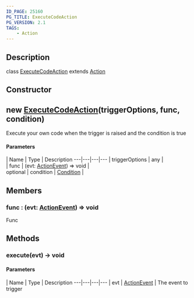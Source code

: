 ```yaml
---
ID_PAGE: 25160
PG_TITLE: ExecuteCodeAction
PG_VERSION: 2.1
TAGS:
    - Action
---
```

## Description

class [ExecuteCodeAction](/classes/2.4/ExecuteCodeAction) extends [Action](/classes/2.4/Action)



## Constructor

## new [ExecuteCodeAction](/classes/2.4/ExecuteCodeAction)(triggerOptions, func, condition)

Execute your own code when the trigger is raised and the condition is true

#### Parameters
 | Name | Type | Description
---|---|---|---
 | triggerOptions | any |    
 | func | (evt: [ActionEvent](/classes/2.4/ActionEvent)) =&gt; void |    
optional | condition | [Condition](/classes/2.4/Condition) |    
## Members

### func : (evt: [ActionEvent](/classes/2.4/ActionEvent)) =&gt; void

Func

## Methods

### execute(evt) &rarr; void



#### Parameters
 | Name | Type | Description
---|---|---|---
 | evt | [ActionEvent](/classes/2.4/ActionEvent) |    The event to trigger

